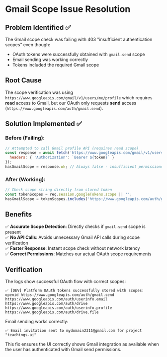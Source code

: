 # Gmail Scope Issue Resolution

## Problem Identified ✅
The Gmail scope check was failing with 403 "insufficient authentication scopes" even though:
- OAuth tokens were successfully obtained with `gmail.send` scope
- Email sending was working correctly 
- Tokens included the required Gmail scope

## Root Cause
The scope verification was using `https://www.googleapis.com/gmail/v1/users/me/profile` which requires **read** access to Gmail, but our OAuth only requests **send** access (`https://www.googleapis.com/auth/gmail.send`).

## Solution Implemented ✅

### Before (Failing):
```javascript
// Attempted to call Gmail profile API (requires read scope)
const response = await fetch('https://www.googleapis.com/gmail/v1/users/me/profile', {
  headers: { 'Authorization': `Bearer ${token}` }
});
hasGmailScope = response.ok; // Always false - insufficient permissions
```

### After (Working):
```javascript
// Check scope string directly from stored token
const tokenScopes = req.session.googleTokens.scope || '';
hasGmailScope = tokenScopes.includes('https://www.googleapis.com/auth/gmail.send');
```

## Benefits
✅ **Accurate Scope Detection**: Directly checks if `gmail.send` scope is present  
✅ **No API Calls**: Avoids unnecessary Gmail API calls during scope verification  
✅ **Faster Response**: Instant scope check without network latency  
✅ **Correct Permissions**: Matches our actual OAuth scope requirements  

## Verification
The logs show successful OAuth flow with correct scopes:
```
✅ [DEV] Platform OAuth tokens successfully stored with scopes: 
openid https://www.googleapis.com/auth/gmail.send https://www.googleapis.com/auth/userinfo.email 
https://www.googleapis.com/auth/drive https://www.googleapis.com/auth/userinfo.profile 
https://www.googleapis.com/auth/drive.file
```

Email sending works correctly:
```
✅ Email invitation sent to mydomain2311@gmail.com for project "teachings.ai"
```

This fix ensures the UI correctly shows Gmail integration as available when the user has authenticated with Gmail send permissions.